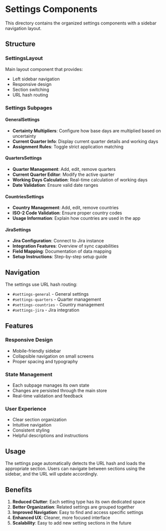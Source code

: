 # Settings Components

This directory contains the organized settings components with a sidebar navigation layout.

## Structure

### SettingsLayout
Main layout component that provides:
- Left sidebar navigation
- Responsive design
- Section switching
- URL hash routing

### Settings Subpages

#### GeneralSettings
- **Certainty Multipliers**: Configure how base days are multiplied based on uncertainty
- **Current Quarter Info**: Display current quarter details and working days
- **Assignment Rules**: Toggle strict application matching

#### QuartersSettings
- **Quarter Management**: Add, edit, remove quarters
- **Current Quarter Editor**: Modify the active quarter
- **Working Days Calculation**: Real-time calculation of working days
- **Date Validation**: Ensure valid date ranges

#### CountriesSettings
- **Country Management**: Add, edit, remove countries
- **ISO-2 Code Validation**: Ensure proper country codes
- **Usage Information**: Explain how countries are used in the app

#### JiraSettings
- **Jira Configuration**: Connect to Jira instance
- **Integration Features**: Overview of sync capabilities
- **Field Mapping**: Documentation of data mapping
- **Setup Instructions**: Step-by-step setup guide

## Navigation

The settings use URL hash routing:
- `#settings-general` - General settings
- `#settings-quarters` - Quarter management
- `#settings-countries` - Country management
- `#settings-jira` - Jira integration

## Features

### Responsive Design
- Mobile-friendly sidebar
- Collapsible navigation on small screens
- Proper spacing and typography

### State Management
- Each subpage manages its own state
- Changes are persisted through the main store
- Real-time validation and feedback

### User Experience
- Clear section organization
- Intuitive navigation
- Consistent styling
- Helpful descriptions and instructions

## Usage

The settings page automatically detects the URL hash and loads the appropriate section. Users can navigate between sections using the sidebar, and the URL will update accordingly.

## Benefits

1. **Reduced Clutter**: Each setting type has its own dedicated space
2. **Better Organization**: Related settings are grouped together
3. **Improved Navigation**: Easy to find and access specific settings
4. **Enhanced UX**: Cleaner, more focused interface
5. **Scalability**: Easy to add new setting sections in the future


